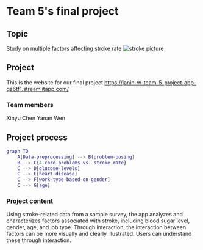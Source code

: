 # Team 5's final project 

## Topic
Study on multiple factors affecting stroke rate 
![stroke picture](https://st3.depositphotos.com/10281604/13968/v/450/depositphotos_139680802-stock-illustration-sick-man-patient-feeling-sick.jpg)

## Project
 This is the website for our final project
 https://janin-w-team-5-project-app-qz6tf1.streamlitapp.com/

### Team members
 Xinyu Chen   Yanan Wen

## Project process
```m
graph TD
    A[Data-preprocessing] --> B(problem-posing)
    B --> C{4-core-problems vs. stroke rate}
    C --> D[glucose-levels]
    C --> E[heart-disease]
    C --> F[work-type-based-on-gender]
    C --> G[age]
```


### Project content
Using stroke-related data from a sample survey, the app analyzes and characterizes factors associated with stroke, including blood sugar level, gender, age, and job type. Through interaction, the interaction between factors can be more visually and clearly illustrated. Users can understand these through interaction.